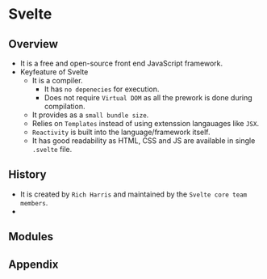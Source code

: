 # Svelte

## Overview
- It is a free and open-source front end JavaScript framework.
- Keyfeature of Svelte
  - It is a compiler. 
    - It has `no depenecies` for execution.
    - Does not require `Virtual DOM` as all the prework is done during compilation.
  - It provides as a `small bundle size`.
  - Relies on `Templates` instead of using extenssion langauages like `JSX`.
  - `Reactivity` is built into the language/framework itself.
  - It has good readability as HTML, CSS and JS are available in single `.svelte` file.

## History
- It is created by `Rich Harris` and maintained by the `Svelte core team members`.
- 


## Modules

## Appendix